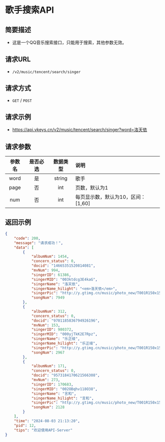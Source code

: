 # 歌手搜索API <Badge type="tip" text="V2" />

## 简要描述

- 这是一个QQ音乐搜索接口，只能用于搜索，其他参数无效。

## 请求URL
- `/v2/music/tencent/search/singer`

## 请求方式
- `GET` / `POST`

## 请求示例
- https://api.vkeys.cn/v2/music/tencent/search/singer?word=洛天依

## 请求参数

| 参数名  | 是否必选 |  数据类型  | 说明                    |
|:----:|:----:|:------:|:----------------------|
| word |  是   | string | 歌手                    |
| page |  否   |  int   | 页数，默认为1               |
| num  |  否   |  int   | 每页显示数，默认为10，区间：[1,60] |

## 返回示例
``` json
{
    "code": 200,
    "message": "请求成功！",
    "data": [
        {
            "albumNum": 1454,
            "concern_status": 0,
            "docid": "14665351520814081",
            "mvNum": 994,
            "singerID": 61386,
            "singerMID": "003ktdcg3E4kaG",
            "singerName": "洛天依",
            "singerName_hilight": "<em>洛天依</em>",
            "singerPic": "http://y.gtimg.cn/music/photo_new/T001R150x150M000003ktdcg3E4kaG_7.jpg",
            "songNum": 7949
        },
        {
            "albumNum": 312,
            "concern_status": 0,
            "docid": "9701185836794926196",
            "mvNum": 153,
            "singerID": 980372,
            "singerMID": "000yjTkK2E7Rpz",
            "singerName": "乐正绫",
            "singerName_hilight": "乐正绫",
            "singerPic": "http://y.gtimg.cn/music/photo_new/T001R150x150M000000yjTkK2E7Rpz_3.jpg",
            "songNum": 2967
        },
        {
            "albumNum": 171,
            "concern_status": 0,
            "docid": "9573184170621566308",
            "mvNum": 273,
            "singerID": 170683,
            "singerMID": "002OBqhv118O38",
            "singerName": "言和",
            "singerName_hilight": "言和",
            "singerPic": "http://y.gtimg.cn/music/photo_new/T001R150x150M000002OBqhv118O38_3.jpg",
            "songNum": 2128
        }
    ],
    "time": "2024-08-03 21:13:20",
    "pid": 12,
    "tips": "欢迎使用API-Server"
}
```
